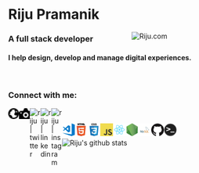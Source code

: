 # Riju Pramanik

[<img align="right" alt="Riju.com" width="50%" src="https://riju.co/assets/svg/developer.svg" />][website]

### A full stack developer

#### I help design, develop and manage digital experiences.

<br  />

### Connect with me:

[<img align="left" alt="Riju.com" width="22px" src="https://raw.githubusercontent.com/iconic/open-iconic/master/svg/globe.svg" />][website]

[<img align="left" alt="Riju | YouTube" width="22px" src="https://raw.githubusercontent.com/iconic/open-iconic/master/svg/camera-slr.svg" />][photography]

[<img align="left" alt="riju | twitter" width="22px" src="https://cdn.jsdelivr.net/npm/simple-icons@v3/icons/twitter.svg" />][twitter]

[<img align="left" alt="riju | linkedin" width="22px" src="https://cdn.jsdelivr.net/npm/simple-icons@v3/icons/linkedin.svg" />][linkedin]

[<img align="left" alt="riju | instagram" width="22px" src="https://cdn.jsdelivr.net/npm/simple-icons@v3/icons/instagram.svg" />][instagram]

<br  />

[<img align="left" alt="Visual Studio Code" width="26px" src="https://raw.githubusercontent.com/github/explore/80688e429a7d4ef2fca1e82350fe8e3517d3494d/topics/visual-studio-code/visual-studio-code.png" />][website]

[<img align="left" alt="HTML5" width="26px" src="https://raw.githubusercontent.com/github/explore/80688e429a7d4ef2fca1e82350fe8e3517d3494d/topics/html/html.png" />][website]

[<img align="left" alt="CSS3" width="26px" src="https://raw.githubusercontent.com/github/explore/80688e429a7d4ef2fca1e82350fe8e3517d3494d/topics/css/css.png" />][website]

[<img align="left" alt="JavaScript" width="26px" src="https://raw.githubusercontent.com/github/explore/80688e429a7d4ef2fca1e82350fe8e3517d3494d/topics/javascript/javascript.png" />][website]

[<img align="left" alt="React" width="26px" src="https://raw.githubusercontent.com/github/explore/80688e429a7d4ef2fca1e82350fe8e3517d3494d/topics/react/react.png" />][website]

[<img align="left" alt="Node.js" width="26px" src="https://raw.githubusercontent.com/github/explore/80688e429a7d4ef2fca1e82350fe8e3517d3494d/topics/nodejs/nodejs.png" />][website]

[<img align="left" alt="MySQL" width="26px" src="https://raw.githubusercontent.com/github/explore/80688e429a7d4ef2fca1e82350fe8e3517d3494d/topics/mysql/mysql.png" />][website]

[<img align="left" alt="GitHub" width="26px" src="https://raw.githubusercontent.com/github/explore/78df643247d429f6cc873026c0622819ad797942/topics/github/github.png" />][website]

[<img align="left" alt="Terminal" width="26px" src="https://raw.githubusercontent.com/github/explore/80688e429a7d4ef2fca1e82350fe8e3517d3494d/topics/terminal/terminal.png" />][website]

  <br  />

![Riju's github stats](https://github-readme-stats.vercel.app/api?username=pramanikriju&count_private=true)

[website]: https://riju.co
[twitter]: https://twitter.com/riju_venate
[instagram]: https://www.instagram.com/riju.venate/
[photography]: https://riju.co/photography
[linkedin]: https://www.linkedin.com/in/rijup/

